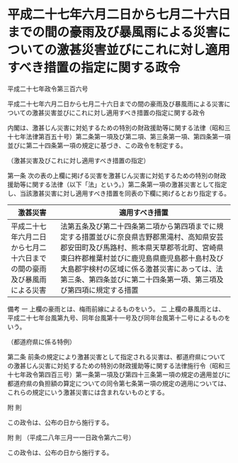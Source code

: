 # 平成二十七年六月二日から七月二十六日までの間の豪雨及び暴風雨による災害についての激甚災害並びにこれに対し適用すべき措置の指定に関する政令

平成二十七年政令第三百六号

平成二十七年六月二日から七月二十六日までの間の豪雨及び暴風雨による災害についての激甚災害並びにこれに対し適用すべき措置の指定に関する政令

内閣は、激甚じん災害に対処するための特別の財政援助等に関する法律（昭和三十七年法律第百五十号）第二条第一項及び第二項、第三条第一項、第四条第一項並びに第二十四条第一項の規定に基づき、この政令を制定する。

（激甚災害及びこれに対し適用すべき措置の指定）

第一条 次の表の上欄に掲げる災害を激甚じん災害に対処するための特別の財政援助等に関する法律（以下「法」という。）第二条第一項の激甚災害として指定し、当該激甚災害に対し適用すべき措置を同表の下欄に掲げるとおり指定する。

激甚災害 | 適用すべき措置  
---|---  
平成二十七年六月二日から七月二十六日までの間の豪雨及び暴風雨による災害 | 法第五条及び第二十四条第二項から第四項までに規定する措置並びに奈良県吉野郡黒滝村、高知県安芸郡安田町及び馬路村、熊本県天草郡苓北町、宮崎県東臼杵郡椎葉村並びに鹿児島県鹿児島郡十島村及び大島郡宇検村の区域に係る激甚災害にあっては、法第三条、第四条並びに第二十四条第一項、第三項及び第四項に規定する措置  
備考 一 上欄の豪雨とは、梅雨前線によるものをいう。 二 上欄の暴風雨とは、平成二十七年台風第九号、同年台風第十一号及び同年台風第十二号によるものをいう。  
  
（都道府県に係る特例）

第二条 前条の規定により激甚災害として指定される災害は、都道府県についての激甚じん災害に対処するための特別の財政援助等に関する法律施行令（昭和三十七年政令第四百三号）第一条第一項及び第四十三条第一項の規定の適用並びに都道府県の負担額の算定についての同令第七条第一項の規定の適用については、これらの規定にいう激甚災害には含まれないものとする。

附 則

この政令は、公布の日から施行する。

附 則 （平成二八年三月一一日政令第六二号）

この政令は、公布の日から施行する。
